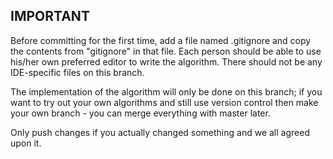 ## IMPORTANT
Before committing for the first time, add a file named .gitignore and copy the contents from "gitignore" in that file. Each person should be able to use his/her own preferred editor to write the algorithm. There should not be any IDE-specific files on this branch.

The implementation of the algorithm will only be done on this branch; if you want to try out your own algorithms and still use version control then make your own branch - you can merge everything with master later.

Only push changes if you actually changed something and we all agreed upon it.
